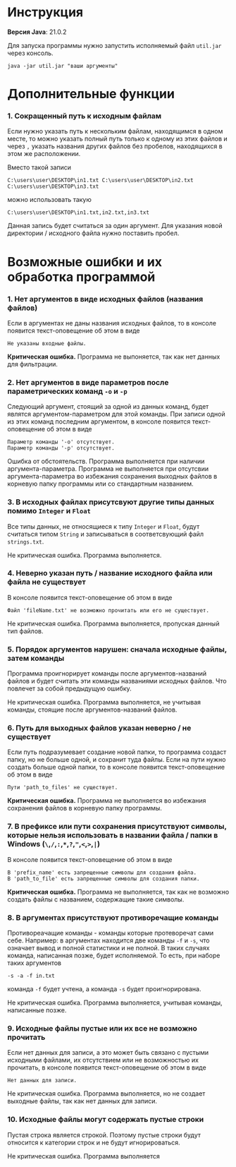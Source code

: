 # Инструкция 

**Версия Java**: 21.0.2  

Для запуска программы нужно запустить исполняемый файл `util.jar` через консоль.

```
java -jar util.jar "ваши аргументы"
``` 

# Дополнительные функции

### 1. Сокращенный путь к исходным файлам

Если нужно указать путь к нескольким файлам, находящимся в одном месте, то можно указать полный путь только к одному из этих файлов
и через `,` указать названия других файлов без пробелов, находящихся в этом же расположении.

Вместо такой записи

```
C:\users\user\DESKTOP\in1.txt C:\users\user\DESKTOP\in2.txt C:\users\user\DESKTOP\in3.txt
```

можно использовать такую

```
C:\users\user\DESKTOP\in1.txt,in2.txt,in3.txt
```

Данная запись будет считаться за один аргумент. Для указания новой директории / исходного файла нужно поставить пробел.


# Возможные ошибки и их обработка программой

### 1. Нет аргументов в виде исходных файлов (названия файлов)    

<p>Если в аргументах не даны названия исходных файлов, то в консоле появится текст-оповещение об этом в виде</p>

```
Не указаны входные файлы.
```

**Критическая ошибка.** Программа не выпоняется, так как нет данных для фильтрации.</p>

### 2. Нет аргументов в виде параметров после параметрических команд `-o` и `-p`   

<p>Следующий аргумент, стоящий за одной из данных команд, будет являтся аргументом-параметром для этой команды.
  При записи одной из этих команд последним аргументом, в консоле появится текст-оповещение об этом в виде</p>
  
```
Параметр команды '-o' отсутствует.
Параметр команды '-p' отсутствует.
```

<p>Ошибка от обстоятельств. Программа выполняется при наличии аргумента-параметра. Программа не выполняется
при отсутсвии аргумента-параметра во избежания сохранения выходных файлов в корневую папку программы или 
со стандартным названием.</p>

### 3. В исходных файлах присутсвуют другие типы данных помимо `Integer` и `Float`

Все типы данных, не относящиеся к типу `Integer` и `Float`, будут считаться типом `String` и записываться
в соответсвующий файл `strings.txt`.

<p>Не критическая ошибка. Программа выполняется.</p>

### 4. Неверно указан путь / название исходного файла или файла не существует

<p>В консоле появится текст-оповещение об этом в виде</p>

```
Файл 'fileName.txt' не возможно прочитать или его не существует.
```

<p>Не критическая ошибка. Программа выполняется, пропуская данный тип файлов.</p>

### 5. Порядок аргументов нарушен: сначала исходные файлы, затем команды

<p>Программа проигнорирует команды после аргументов-названий файлов и будет считать эти команды названиями исходных файлов.
Что повлечет за собой предыдущую ошибку.</p>

<p>Не критическая ошибка. Программа выполняется, не учитывая команды, стоящие после аргументов-названий файлов.</p>

### 6. Путь для выходных файлов указан неверно / не существует

<p>Если путь подразумевает создание новой папки, то программа создаст папку, но не больше одной, и сохранит туда файлы. Если на пути нужно создать больше одной папки, то
в консоле появится текст-оповещение об этом в виде</p>

```
Пути 'path_to_files' не существует.
```

**Критическая ошибка.** Программа не выполняется во избежания сохранения файлов в корневую папку программы.

### 7. В префиксе или пути сохранения присутствуют символы, которые нельзя использовать в названии файла / папки в Windows (`\`,`/`,`:`,`*`,`?`,`"`,`<`,`>`,`|`)

<p>В консоле появится текст-оповещение об этом в виде</p>

```
В 'prefix_name' есть запрещенные символы для создания файла.
В 'path_to_file' есть запрещенные символы для создания папки.
```

**Критическая ошибка.** Программа не выполняется, так как не возможно создать файлы с названием, содержащие такие символы.

### 8. В аргументах присутствуют противоречащие команды

Противореачащие команды - команды которые протеворечат сами себе. Например: в аргументах находится две команды `-f` и `-s`, что означает вывод и полной статистики и не полной.
В таких случаях команда, написанная позже, будет исполняемой. То есть, при наборе таких аргументов

```
-s -a -f in.txt
```

команда `-f` будет учтена, а команда `-s` будет проигнорирована.   

<p>Не критическая ошибка. Программа выполняется, учитывая команды, написанные позже.</p>

### 9. Исходные файлы пустые или их все не возможно прочитать

Если нет данных для записи, а это может быть связано с пустыми исходными файлами, их отсутствием или не возможностью их прочитать, в консоле появится текст-оповещение об этом в виде

```
Нет данных для записи.
```

<p>Не критическая ошибка. Программа выполняется, но не создает выходные файлы, так как нет данных для записи.</p>

### 10. Исходные файлы могут содержать пустые строки

<p>Пустая строка является строкой. Поэтому пустые строки будут относится к категории строк и не будут игнорироваться.</p>   

<p>Не критическая ошибка. Программа выполняется</p>  
  